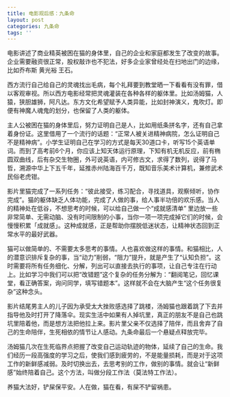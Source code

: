 ```yaml
---
title: 电影观后感：九条命
layout: post
categories: 九条命
tags: ''
---
```

电影讲述了商业精英被困在猫的身体里，自己的企业和家庭都发生了改变的故事。  
企业需要融资很正常，股权敲诈也不犯法，好多企业家曾经处在扫地出门的边缘，比如乔布斯 黄光裕 王石。  

西方流行自己给自己的灵魂找出毛病，每个礼拜要到教堂晒一下看看有没有罪，借以客观审视。所以西方电影经常把灵魂灌装在各种各样的躯体里。比如汤姆猫，人猿，狭胆雄狮，阿凡达。东方文化希望赋予人类异能，比如封神演义，鬼吹灯。即便有神魔人魂鬼的划分，也保留了人类的躯体。 

主人公被困在猫的身体里后，努力证明自己是人，比如用纸条拼名字，还有自己拿着身份证。这里借用了一个流行的话题：“正常人被关进精神病院，怎么证明自己不是精神病”。小学生证明自己在学习的方式是每天30道口卡，听写15个英语单词。而到了高考前6个月，你应该上知天体运行原理，下知有机无机反应，前有椭圆双曲线，后有杂交生物圈，外可说英语，内可修古文，求得了数列，说得了马哲，溯源中华上下五千年，延推赤州陆海百千万，既知音乐美术计算机，兼修武术民俗老虎钳。  

影片里猫完成了一系列任务：“彼此接受，练习配合，寻找道具，观察倾听，协作完成”。猫的躯体缺乏人体功能，完成了人做的事，给人事半功倍的欢乐感。当人的精神处在低谷，不想思考的时候，可以给自己做一个“成就感清单” 里边放一些非常简单、无需动脑、没有时间限制的小事，当你一项一项完成掉它们的时候，会慢慢积累「成就感」。这种成就感，正是帮助你摆脱低迷状态，让精神状态回到正常水平的最好武器。  

猫可以做简单的、不需要太多思考的事情。人也喜欢做这样的事情。和猫相比，人的潜意识排斥复杂的事，当“动力”削弱，“阻力”提升，就是产生了“认知负担”。这时需要将所有任务细化、分解，列出可以直接去执行的事项，让自己专注在行动上。比如学习中我们可以把“改错题”这个复杂的任务分解为：“翻阅笔记，回忆课堂，看正确答案，询问同学，填写错题本”。这样就不会在大脑产生“这个任务很复杂”这种念头。  

影片结尾男主人的儿子因为承受太大挫败感选择了跳楼，汤姆猫也跟着跳了下去并指导他及时打开了降落伞。现实生活中如果有人掉坑里，真正的朋友不是自己也跳坑里陪着他，而是想方法把他拉上来。影片里父亲不仅选择了陪伴，而且舍弃了自己的生命陪伴，生死相依的情节让人感动。九条命最后一个悬疑点释放完毕。  

汤姆猫几次在生死临界点把握了改变自己运动轨迹的物体，延续了自己的生命。我们经历一段高强度的学习之后，使我们感到疲劳的，不是能量损耗，而是对于这项工作的新鲜感减弱。及时切换出去，去思考别的工作，做别的事情。就会让“新鲜感”始终陪着自己。这个方法，叫做分段工作法（莫法特工作法）。  

养猫大法好，铲屎保平安。人在做，猫在看，有屎不铲留祸患。